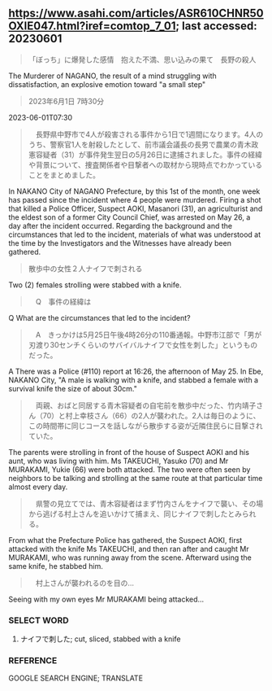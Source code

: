 ## https://www.asahi.com/articles/ASR610CHNR50OXIE047.html?iref=comtop_7_01; last accessed: 20230601

> 「ぼっち」に爆発した感情　抱えた不満、思い込みの果て　長野の殺人

The Murderer of NAGANO, the result of a mind struggling with dissatisfaction, an explosive emotion toward "a small step"

> 2023年6月1日 7時30分

2023-06-01T07:30

>　長野県中野市で4人が殺害される事件から1日で1週間になります。4人のうち、警察官1人を射殺したとして、前市議会議長の長男で農業の青木政憲容疑者（31）が事件発生翌日の5月26日に逮捕されました。事件の経緯や背景について、捜査関係者や目撃者への取材から現時点でわかっていることをまとめました。

In NAKANO City of NAGANO Prefecture, by this 1st of the month, one week has passed since the incident where 4 people were murdered. Firing a shot that killed a Police Officer, Suspect AOKI, Masanori (31), an agriculturist and the eldest son of a former City Council Chief, was arrested on May 26, a day after the incident occurred. Regarding the background and the circumstances that led to the incident, materials of what was understood at the time by the Investigators and the Witnesses have already been gathered.

> 散歩中の女性２人ナイフで刺される

Two (2) females strolling were stabbed with a knife.

>　Q　事件の経緯は

Q What are the circumstances that led to the incident?

>　A　きっかけは5月25日午後4時26分の110番通報。中野市江部で「男が刃渡り30センチくらいのサバイバルナイフで女性を刺した」というものだった。

A There was a Police (#110) report at 16:26, the afternoon of May 25. In Ebe, NAKANO City, "A male is walking with a knife, and stabbed a female with a survival knife the size of about 30cm." 

>　両親、おばと同居する青木容疑者の自宅前を散歩中だった、竹内靖子さん（70）と村上幸枝さん（66）の2人が襲われた。2人は毎日のように、この時間帯に同じコースを話しながら散歩する姿が近隣住民らに目撃されていた。

The parents were strolling in front of the house of Suspect AOKI and his aunt, who was living with him. Ms TAKEUCHI, Yasuko (70) and Mr MURAKAMI, Yukie (66) were both attacked. The two were often seen by neighbors to be talking and strolling at the same route at that particular time almost every day.

>　県警の見立てでは、青木容疑者はまず竹内さんをナイフで襲い、その場から逃げる村上さんを追いかけて捕まえ、同じナイフで刺したとみられる。

From what the Prefecture Police has gathered, the Suspect AOKI, first attacked with the knife Ms TAKEUCHI, and then ran after and caught Mr MURAKAMI, who was running away from the scene. Afterward using the same knife, he stabbed him.

>　村上さんが襲われるのを目の…

Seeing with my own eyes Mr MURAKAMI being attacked...

### SELECT WORD

1) ナイフで刺した; cut, sliced, stabbed with a knife

### REFERENCE

GOOGLE SEARCH ENGINE; TRANSLATE
